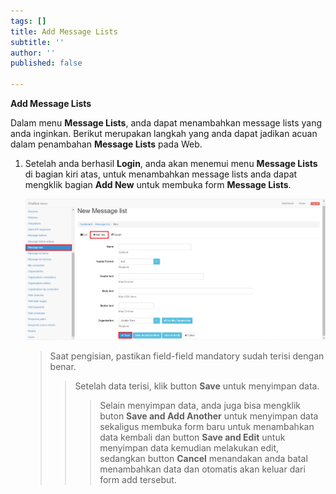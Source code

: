 ```yaml
---
tags: []
title: Add Message Lists
subtitle: ''
author: ''
published: false

---
```

**Add Message Lists**

Dalam menu **Message Lists**, anda dapat menambahkan message lists yang anda inginkan. Berikut merupakan langkah yang anda dapat jadikan acuan dalam penambahan **Message Lists** pada Web.

1. Setelah anda berhasil **Login**, anda akan menemui menu **Message Lists** di bagian kiri atas, untuk menambahkan message lists anda dapat mengklik bagian **Add New** untuk membuka form **Message Lists**.

   ![](/uploads/messagelists2.PNG)

   > Saat pengisian, pastikan field-field mandatory sudah terisi dengan benar.
   >
   > > Setelah data terisi, klik button **Save** untuk menyimpan data.
   > >
   > > > Selain menyimpan data, anda juga bisa mengklik buton **Save and Add Another** untuk menyimpan data sekaligus membuka form baru untuk menambahkan data kembali dan button **Save and Edit** untuk menyimpan data kemudian melakukan edit, sedangkan button **Cancel** menandakan anda batal menambahkan data dan otomatis akan keluar dari form add tersebut.